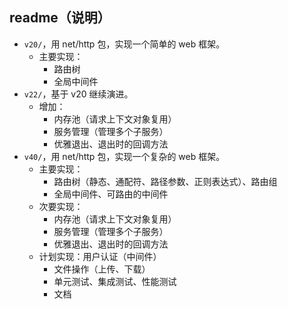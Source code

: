 ## readme（说明）

- `v20/`，用 net/http 包，实现一个简单的 web 框架。
  - 主要实现：
    - 路由树
    - 全局中间件
- `v22/`，基于 v20 继续演进。
  - 增加：
    - 内存池（请求上下文对象复用）
    - 服务管理（管理多个子服务）
    - 优雅退出、退出时的回调方法
- `v40/`，用 net/http 包，实现一个复杂的 web 框架。
  - 主要实现：
    - 路由树（静态、通配符、路径参数、正则表达式）、路由组
    - 全局中间件、可路由的中间件
  - 次要实现：
    - 内存池（请求上下文对象复用）
    - 服务管理（管理多个子服务）
    - 优雅退出、退出时的回调方法
  - 计划实现：用户认证（中间件）
    - 文件操作（上传、下载）
    - 单元测试、集成测试、性能测试
    - 文档
